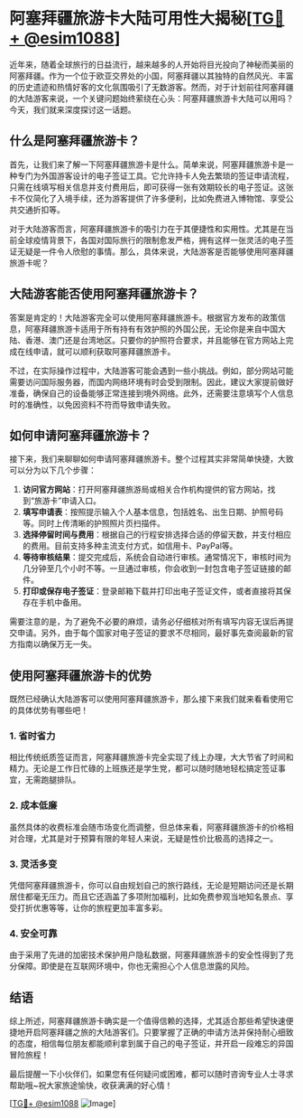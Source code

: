 # 阿塞拜疆旅游卡大陆可用性大揭秘[[TG💪+ @esim1088](https://t.me/s/esim1088)]

近年来，随着全球旅行的日益流行，越来越多的人开始将目光投向了神秘而美丽的阿塞拜疆。作为一个位于欧亚交界处的小国，阿塞拜疆以其独特的自然风光、丰富的历史遗迹和热情好客的文化氛围吸引了无数游客。然而，对于计划前往阿塞拜疆的大陆游客来说，一个关键问题始终萦绕在心头：阿塞拜疆旅游卡大陆可以用吗？今天，我们就来深度探讨这一话题。

## 什么是阿塞拜疆旅游卡？

首先，让我们来了解一下阿塞拜疆旅游卡是什么。简单来说，阿塞拜疆旅游卡是一种专门为外国游客设计的电子签证工具。它允许持卡人免去繁琐的签证申请流程，只需在线填写相关信息并支付费用后，即可获得一张有效期较长的电子签证。这张卡不仅简化了入境手续，还为游客提供了许多便利，比如免费进入博物馆、享受公共交通折扣等。

对于大陆游客而言，阿塞拜疆旅游卡的吸引力在于其便捷性和实用性。尤其是在当前全球疫情背景下，各国对国际旅行的限制愈发严格，拥有这样一张灵活的电子签证无疑是一件令人欣慰的事情。那么，具体来说，大陆游客是否能够使用阿塞拜疆旅游卡呢？

## 大陆游客能否使用阿塞拜疆旅游卡？

答案是肯定的！大陆游客完全可以使用阿塞拜疆旅游卡。根据官方发布的政策信息，阿塞拜疆旅游卡适用于所有持有有效护照的外国公民，无论你是来自中国大陆、香港、澳门还是台湾地区。只要你的护照符合要求，并且能够在官方网站上完成在线申请，就可以顺利获取阿塞拜疆旅游卡。

不过，在实际操作过程中，大陆游客可能会遇到一些小挑战。例如，部分网站可能需要访问国际服务器，而国内网络环境有时会受到限制。因此，建议大家提前做好准备，确保自己的设备能够正常连接到境外网络。此外，还需要注意填写个人信息时的准确性，以免因资料不符而导致申请失败。

## 如何申请阿塞拜疆旅游卡？

接下来，我们来聊聊如何申请阿塞拜疆旅游卡。整个过程其实非常简单快捷，大致可以分为以下几个步骤：

1. **访问官方网站**：打开阿塞拜疆旅游局或相关合作机构提供的官方网站，找到“旅游卡”申请入口。
2. **填写申请表**：按照提示输入个人基本信息，包括姓名、出生日期、护照号码等。同时上传清晰的护照照片页扫描件。
3. **选择停留时间与费用**：根据自己的行程安排选择合适的停留天数，并支付相应的费用。目前支持多种主流支付方式，如信用卡、PayPal等。
4. **等待审核结果**：提交完成后，系统会自动进行审核。通常情况下，审核时间为几分钟至几个小时不等。一旦通过审核，你会收到一封包含电子签证链接的邮件。
5. **打印或保存电子签证**：登录邮箱下载并打印出电子签证文件，或者直接将其保存在手机中备用。

需要注意的是，为了避免不必要的麻烦，请务必仔细核对所有填写内容无误后再提交申请。另外，由于每个国家对电子签证的要求不尽相同，最好事先查阅最新的官方指南以确保万无一失。

## 使用阿塞拜疆旅游卡的优势

既然已经确认大陆游客可以使用阿塞拜疆旅游卡，那么接下来我们就来看看使用它的具体优势有哪些吧！

### 1. 省时省力
相比传统纸质签证而言，阿塞拜疆旅游卡完全实现了线上办理，大大节省了时间和精力。无论是工作日忙碌的上班族还是学生党，都可以随时随地轻松搞定签证事宜，无需跑腿排队。

### 2. 成本低廉
虽然具体的收费标准会随市场变化而调整，但总体来看，阿塞拜疆旅游卡的价格相对合理，尤其是对于预算有限的年轻人来说，无疑是性价比极高的选择之一。

### 3. 灵活多变
凭借阿塞拜疆旅游卡，你可以自由规划自己的旅行路线，无论是短期访问还是长期居住都毫无压力。而且它还涵盖了多项附加福利，比如免费参观当地知名景点、享受打折优惠等等，让你的旅程更加丰富多彩。

### 4. 安全可靠
由于采用了先进的加密技术保护用户隐私数据，阿塞拜疆旅游卡的安全性得到了充分保障。即使是在互联网环境中，你也无需担心个人信息泄露的风险。

## 结语

综上所述，阿塞拜疆旅游卡确实是一个值得信赖的选择，尤其适合那些希望快速便捷地开启阿塞拜疆之旅的大陆游客们。只要掌握了正确的申请方法并保持耐心细致的态度，相信每位朋友都能顺利拿到属于自己的电子签证，并开启一段难忘的异国冒险旅程！

最后提醒一下小伙伴们，如果您有任何疑问或困难，都可以随时咨询专业人士寻求帮助哦~祝大家旅途愉快，收获满满的好心情！

[[TG💪+ @esim1088](https://t.me/s/esim1088) ![Image](https://i.postimg.cc/4NQfJmqS/Snipaste-2025-05-13-00-14-12.png)]